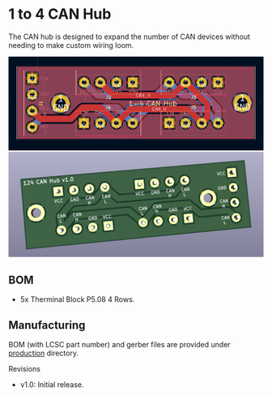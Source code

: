 1 to 4 CAN Hub
==============
The CAN hub is designed to expand the number of CAN devices without needing to make custom wiring loom. 

![pcb_view](resources/pcb_overview.png)
![3d_bottom_view](resources/3d_view_bottom.png)

BOM
---
* 5x Therminal Block P5.08 4 Rows.


Manufacturing
-------------
BOM (with LCSC part number) and gerber files are provided under [production](production) directory. 


Revisions
* v1.0: Initial release.